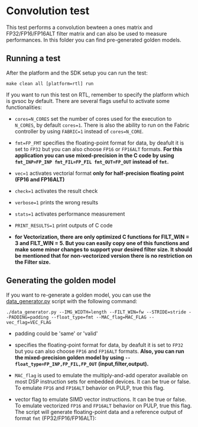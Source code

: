 # Convolution test
This test performs a convolution bewteen a ones matrix and FP32/FP16/FP16ALT filter matrix and can also be used to measure performances.
In this folder you can find pre-generated golden models.

## Running a test
After the platform and the SDK setup you can run the test:

~~~~~shell
make clean all [platform=rtl] run
~~~~~

If you want to run this test on RTL, remember to specify the platform which is gvsoc by default.
There are several flags useful to activate some functionalities:

- `cores=N_CORES` set the number of cores used for the execution to `N_CORES`, by default `cores=1`. There is also the ability to run on the Fabric controller by using `FABRIC=1` instead of `cores=N_CORE`.
- `fmt=FP_FMT` specifies the floating-point format for data, by deafult it is set to `FP32` but you can also choose `FP16` or `FP16ALT` formats. **For this application you can use mixed-precision in the C code by using `fmt_INP=FP_INP fmt_FIL=FP_FIL fmt_OUT=FP_OUT` instead of `fmt`.**
- `vec=1` activates vectorial format **only for half-precision floating point (FP16 and FP16ALT)**
- `check=1` activates the result check
- `verbose=1` prints the wrong results
- `stats=1` activates performance measurement
- `PRINT_RESULTS=1` print outputs of C code

- **for Vectorization, there are only optimized C functions for FILT_WIN = 3 and FILT_WIN = 5. But you can easily copy one of this functions and make some minor changes to support your desired filter size. It should be mentioned that for non-vectorized version there is no restriction on the Filter size.**

## Generating the golden model
If you want to re-generate a golden model, you can use the [data_generator.py](./data_generator.py) script with the following command:

~~~~~shell
./data_generator.py --IMG_WIDTH=length --FILT_WIN=fw --STRIDE=stride --PADDING=padding --float_type=fmt --MAC_flag=MAC_FLAG --vec_flag=VEC_FLAG
~~~~~
- padding could be 'same' or 'valid'

- specifies the floating-point format for data, by deafult it is set to `FP32` but you can also choose `FP16` and `FP16ALT` formats. **Also, you can run the mixed-precision golden model by using `--float_type=FP_INP,FP_FIL,FP_OUT` (input,filter,output).**
- `MAC_flag` is used to emulate the multiply-and-add operator available on most DSP instruction sets for embedded devices. It can be true or false. To emulate `FP16` and `FP16ALT` behavior on PULP, true this flag.
- vector flag to emulate SIMD vector instructions. It can be true or false. To emulate vectorized `FP16` and `FP16ALT` behavior on PULP, true this flag.
The script will generate floating-point data and a reference output of format `fmt` (FP32/FP16/FP16ALT):


